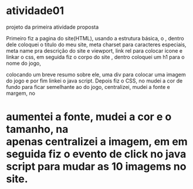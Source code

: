 # atividade01
projeto da primeira atividade proposta

Primeiro fiz a pagina do site(HTML), usando a estrutura básica, o <head>, dentro dele coloquei o titulo do meu site, meta charset para caracteres especiais, meta name
pra descrição do site e viewport, link rel para colocar icone e linkar o css, em seguida fiz o corpo do site <body>, dentro coloquei um h1 para o nome do jogo,<p>
colocando um breve resumo sobre ele, uma div para colocar uma imagem do jogo e por fim linkei o java script. Depois fiz o CSS, no <body> mudei a cor de fundo para 
ficar semelhante ao do jogo, centralizei, mudei a fonte e margem, no <h1> aumentei a fonte, mudei a cor e o tamanho, na <div> apenas centralizei a imagem, em em seguida
fiz o evento de click no java script para mudar as 10 imagems no site.
